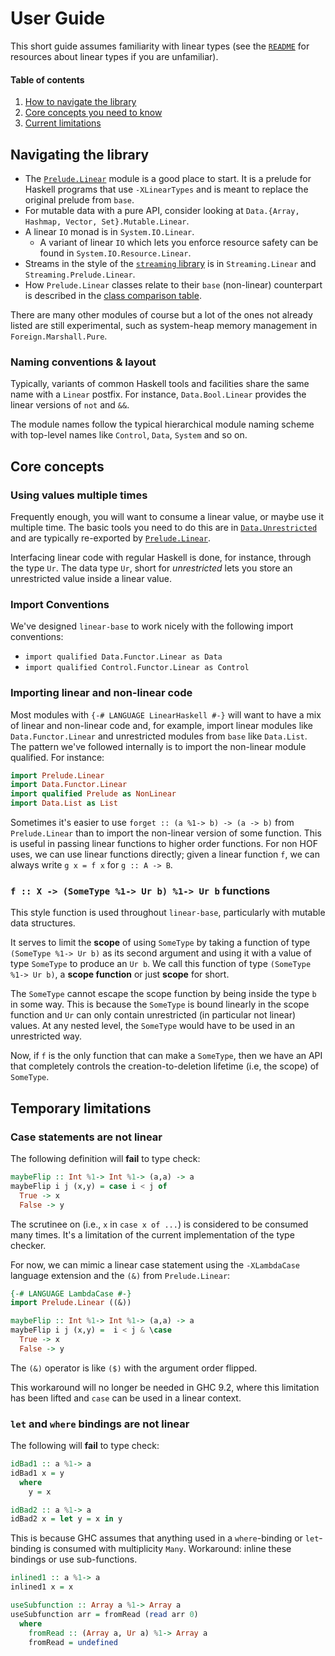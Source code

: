# User Guide

This short guide assumes
familiarity with linear types (see the [`README`] for resources about linear types
if you are unfamiliar).

#### Table of contents

  1. [How to navigate the library](#navigating-the-library)
  2. [Core concepts you need to know](#core-concepts)
  3. [Current limitations](#temporary-limitations)

## Navigating the library

 * The [`Prelude.Linear`] module is a good place to start. It is a prelude for
 Haskell programs that use `-XLinearTypes` and is meant to replace the original
 prelude from `base`.
 * For mutable data with a pure API,
   consider looking at `Data.{Array, Hashmap, Vector, Set}.Mutable.Linear`.
 * A linear `IO` monad is in `System.IO.Linear`.
   * A variant of linear `IO` which lets you enforce resource safety
     can be found in `System.IO.Resource.Linear`.
 * Streams in the style of the [`streaming`
   library](https://hackage.haskell.org/package/streaming) is in
   `Streaming.Linear` and `Streaming.Prelude.Linear`.
 * How `Prelude.Linear` classes relate to their `base` (non-linear) counterpart is
   described in the [class comparison table](./CLASS_TABLE.md).

There are many other modules of course but a lot of the ones not already listed
are still experimental, such as system-heap memory management in `Foreign.Marshall.Pure`.

### Naming conventions & layout

Typically, variants of common Haskell tools and facilities
share the same name with a `Linear` postfix. For instance,
`Data.Bool.Linear` provides the linear versions of `not`
and `&&`.

The module names follow the typical hierarchical module
naming scheme with top-level names like `Control`, `Data`, `System`
and so on.


## Core concepts

### Using values multiple times

Frequently enough, you will want to consume a linear value, or maybe
use it multiple time. The basic tools you need to do this are in
[`Data.Unrestricted`] and are typically re-exported by
[`Prelude.Linear`].

Interfacing linear code with regular Haskell is done, for instance, through the type `Ur`.
The data type `Ur`, short for _unrestricted_ lets you store an
unrestricted value inside a linear value.

### Import Conventions

We've designed `linear-base` to work nicely with the following import conventions:

- `import qualified Data.Functor.Linear as Data`
- `import qualified Control.Functor.Linear as Control`

### Importing linear and non-linear code

Most modules with `{-# LANGUAGE LinearHaskell #-}` will want to have a mix of
linear and non-linear code and, for example, import linear modules like
`Data.Functor.Linear` and unrestricted modules from `base` like `Data.List`.
The pattern we've followed internally is to import the non-linear module
qualified. For instance:

```haskell
import Prelude.Linear
import Data.Functor.Linear
import qualified Prelude as NonLinear
import Data.List as List
```

Sometimes it's easier to use `forget :: (a %1-> b) -> (a -> b)` from
`Prelude.Linear` than to import the non-linear version of some function.
This is useful in passing linear functions to higher order functions.
For non HOF uses, we can use linear functions directly; given a linear function
`f`, we can always write `g x = f x` for `g :: A -> B`.


### `f :: X -> (SomeType %1-> Ur b) %1-> Ur b` functions

This style function is used throughout `linear-base`, particularly
with mutable data structures.

It serves to limit the **scope** of using `SomeType` by taking
a function of type `(SomeType %1-> Ur b)`
as its second argument and using it with a value of type `SomeType` to
produce an `Ur b`. We call this function of type `(SomeType %1-> Ur b)`,
a **scope function** or just **scope** for short.

The `SomeType` cannot escape the scope function by being inside the type `b`
in some way. This is because the `SomeType` is bound linearly in the scope
function and `Ur` can only contain unrestricted (in particular not linear)
values. At any nested level, the `SomeType` would have to be used in an
unrestricted way.

Now, if `f` is the only function that can make a `SomeType`,
then we have an API that completely controls the creation-to-deletion
lifetime (i.e, the scope) of `SomeType`.


## Temporary limitations

### Case statements are not linear

The following definition will **fail** to type check:

```haskell
maybeFlip :: Int %1-> Int %1-> (a,a) -> a
maybeFlip i j (x,y) = case i < j of
  True -> x
  False -> y
```

The scrutinee on (i.e., `x` in `case x of ...`) is considered to be
consumed many times. It's a limitation of the current implementation
of the type checker.

For now, we can mimic a linear case statement using the
`-XLambdaCase` language extension and the `(&)` from `Prelude.Linear`:

```haskell
{-# LANGUAGE LambdaCase #-}
import Prelude.Linear ((&))

maybeFlip :: Int %1-> Int %1-> (a,a) -> a
maybeFlip i j (x,y) =  i < j & \case
  True -> x
  False -> y
```

The `(&)` operator is like `($)` with the argument order flipped.

This workaround will no longer be needed in GHC 9.2, where this limitation
has been lifted and `case` can be used in a linear context.

### `let` and `where` bindings are not linear

The following will **fail** to type check:

```haskell
idBad1 :: a %1-> a
idBad1 x = y
  where
    y = x

idBad2 :: a %1-> a
idBad2 x = let y = x in y
```

This is because GHC assumes that anything used in a `where`-binding or
`let`-binding is consumed with multiplicity `Many`. Workaround: inline
these bindings or use sub-functions.

```haskell
inlined1 :: a %1-> a
inlined1 x = x

useSubfunction :: Array a %1-> Array a
useSubfunction arr = fromRead (read arr 0)
  where
    fromRead :: (Array a, Ur a) %1-> Array a
    fromRead = undefined
```

[`Data.Unrestricted`]: ../src/Data/Unrestricted/Linear.hs
[`Prelude.Linear`]: ../src/Prelude/Linear.hs
[`README`]: ../README.md

